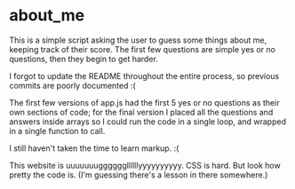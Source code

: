 # about_me
This is a simple script asking the user to guess some things about me, keeping track of their score.  The first few questions are simple yes or no questions, then they begin to get harder.

I forgot to update the README throughout the entire process, so previous commits are poorly documented :(

The first few versions of app.js had the first 5 yes or no questions as their own sections of code; for the final version I placed all the questions and answers inside arrays so I could run the code in a single loop, and wrapped in a single function to call.

I still haven't taken the time to learn markup.  :(

This website is uuuuuuuggggggllllllyyyyyyyyyy.  CSS is hard.  But look how pretty the code is.  (I'm guessing there's a lesson in there somewhere.)